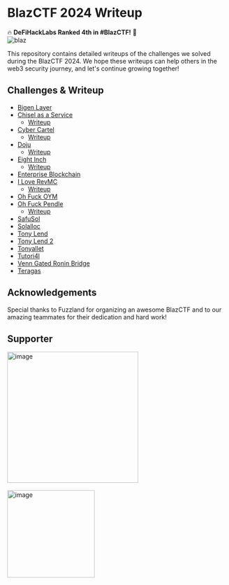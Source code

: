 # BlazCTF 2024 Writeup

🔥  **DeFiHackLabs Ranked 4th in #BlazCTF!** 💪  
![blaz](https://github.com/user-attachments/assets/66da8b5a-1944-43f8-a820-6126d9384ac5)

This repository contains detailed writeups of the challenges we solved during the BlazCTF 2024. We hope these writeups can help others in the web3 security journey, and let's continue growing together!

## Challenges & Writeup

- [Bigen Layer](https://github.com/fuzzland/blazctf-2024/tree/main/bigen-layer)
- [Chisel as a Service](https://github.com/fuzzland/blazctf-2024/tree/main/chisel-as-a-service)
  - [Writeup](https://github.com/minaminao/my-ctf-challenges/blob/main/ctfs/blazctf-2024/chisel-as-a-service/solution/README.md)
- [Cyber Cartel](https://github.com/fuzzland/blazctf-2024/tree/main/cyber-cartel)
  - [Writeup](./writeup/cyber-cartel.md)
- [Doju](https://github.com/fuzzland/blazctf-2024/tree/main/doju)
  - [Writeup](./writeup/doju.md)
- [Eight Inch](https://github.com/fuzzland/blazctf-2024/tree/main/eight-inch)
  - [Writeup](./writeup/8inch.md)
- [Enterprise Blockchain](https://github.com/fuzzland/blazctf-2024/tree/main/enterprise-blockchain)
- [I Love RevMC](https://github.com/fuzzland/blazctf-2024/tree/main/i-love-revmc)
  - [Writeup](./writeup/i-love-revmc.md)
- [Oh Fuck OYM](https://github.com/fuzzland/blazctf-2024/tree/main/oh-fuck-oym)
- [Oh Fuck Pendle](https://github.com/fuzzland/blazctf-2024/tree/main/oh-fuck-pendle)
  - [Writeup](./writeup/oh-fuck-pendle.md)
- [SafuSol](https://github.com/fuzzland/blazctf-2024/tree/main/safusol)
- [Solalloc](https://github.com/fuzzland/blazctf-2024/tree/main/solalloc)
- [Tony Lend](https://github.com/fuzzland/blazctf-2024/tree/main/tony-lend)
- [Tony Lend 2](https://github.com/fuzzland/blazctf-2024/tree/main/tony-lend-2)
- [Tonyallet](https://github.com/fuzzland/blazctf-2024/tree/main/tonyallet)
- [Tutori4l](https://github.com/fuzzland/blazctf-2024/tree/main/tutori4l)
- [Venn Gated Ronin Bridge](https://github.com/fuzzland/blazctf-2024/tree/main/venn-gated-ronin-bridge)
- [Teragas](https://github.com/fuzzland/blazctf-2024/tree/main/teragas)

## Acknowledgements

Special thanks to Fuzzland for organizing an awesome BlazCTF and to our amazing teammates for their dedication and hard work!

## Supporter

<a href="https://x.com/fuzzland_">
  <img src="https://github.com/user-attachments/assets/02884ee6-fd31-4f50-b141-e760da700689" alt="image" width="300"/>
</a>
<br><br>

<a href="https://x.com/GCCofCommons">
  <img src="https://github.com/user-attachments/assets/4da1e7de-2068-4c3f-a8b9-60beb0ea32ee" alt="image" width="200"/>
</a>
